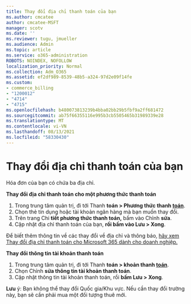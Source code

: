 ```yaml
---
title: Thay đổi địa chỉ thanh toán của bạn
ms.author: cmcatee
author: cmcatee-MSFT
manager: scotv
ms.date: ''
ms.reviewer: tugu, jmueller
ms.audience: Admin
ms.topic: article
ms.service: o365-administration
ROBOTS: NOINDEX, NOFOLLOW
localization_priority: Normal
ms.collection: Adm_O365
ms.assetid: ef2df989-8539-48b5-a324-97d2e09f14fe
ms.custom:
- commerce_billing
- "1200012"
- "4714"
- "4715"
ms.openlocfilehash: b480073813239b4bba02bb29b5fbf9a2ff681472
ms.sourcegitcommit: ab75f66355116e995b3cb5505465b31989339e28
ms.translationtype: MT
ms.contentlocale: vi-VN
ms.lasthandoff: 08/13/2021
ms.locfileid: "58330430"
---
```

# <a name="change-your-billing-address"></a>Thay đổi địa chỉ thanh toán của bạn

Hóa đơn của bạn có chứa ba địa chỉ.

**Thay đổi địa chỉ thanh toán cho một phương thức thanh toán**

1. Trong trung tâm quản trị, đi tới Thanh **toán > Phương thức thanh [toán](https://go.microsoft.com/fwlink/p/?linkid=2018806)**.
2. Chọn thẻ tín dụng hoặc tài khoản ngân hàng mà bạn muốn thay đổi.
3. Trên trang Chi **tiết phương thức thanh toán,** bấm vào Chỉnh **sửa**.
4. Cập nhật địa chỉ thanh toán của bạn, **rồi bấm vào Lưu > Xong**.

Để biết thêm thông tin về các thay đổi về địa chỉ và thông báo, [hãy xem Thay đổi địa chỉ thanh toán cho Microsoft 365 dành cho doanh nghiệp.](https://docs.microsoft.com/microsoft-365/commerce/billing-and-payments/change-your-billing-addresses)

**Thay đổi thông tin tài khoản thanh toán**

1. Trong trung tâm quản trị, đi tới Thanh **toán > khoản thanh [toán](https://admin.microsoft.com/Adminportal/Home?source=applauncher#/BillingAccounts/billing-accounts)**.
2. Chọn Chỉnh **sửa thông tin tài khoản thanh toán**.
3. Cập nhật thông tin tài khoản thanh toán, rồi **bấm Lưu > Xong**.

**Lưu** ý: Bạn không thể thay đổi Quốc gia/Khu vực. Nếu cần thay đổi trường này, bạn sẽ cần phải mua một đối tượng thuê mới.
